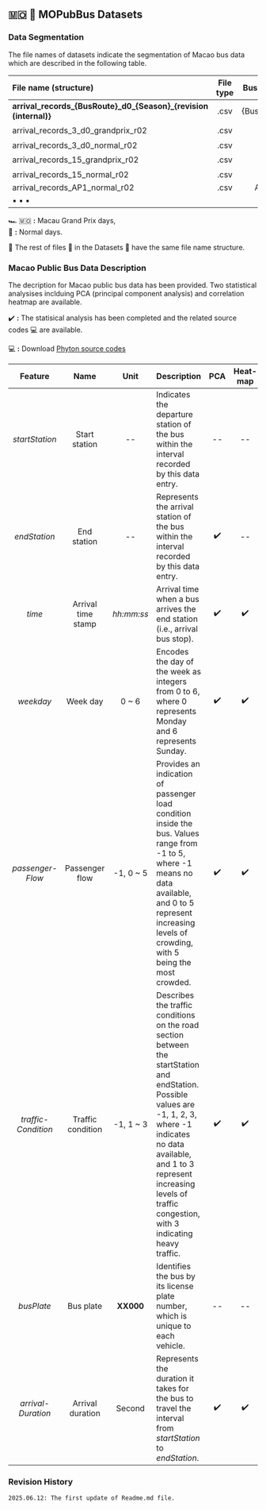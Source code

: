 ##  :macau: :round_pushpin:   MOPubBus Datasets

 
### Data Segmentation
The file names of datasets indicate the segmentation of Macao bus data which are described in the following table.

| File name (structure)                    | File type | Bus Route | Season|
| :--                                  | :-:       |  :-:      | :-:   |
| **arrival_records\_{BusRoute}\_d0_{Season}_{revision (internal)}**   | .csv      |  {BusRoute}        | {Season} |
| arrival_records_3_d0_grandprix_r02   | .csv      |  3        | :racing_car: :macau:  |
| arrival_records_3_d0_normal_r02      | .csv      |  3        | :bus:        |
| arrival_records_15_grandprix_r02     | .csv      |  15       | :racing_car: :macau: |
| arrival_records_15_normal_r02        | .csv      |  15       | :bus:        |
| arrival_records_AP1_normal_r02       | .csv      |  AP1      | :bus:        |
|    :black_small_square:   :black_small_square:   :black_small_square:    |


:racing_car: :macau:  **:** Macau Grand Prix days,  
:bus:   **:**  Normal days.

:pushpin:   The rest of files  :page_with_curl:  in the Datasets  :file_folder:   have the same file name structure.



### Macao Public Bus Data Description 
The decription for Macao public bus data has been provided. Two statistical analysises inclduing PCA (principal component analysis) and correlation heatmap are available.   

:heavy_check_mark:  **:** The statisical analysis has been completed and the related source codes  :computer:   are available.

:computer: **:** Download [Phyton source codes](https://github.com/amangkim/MOPubBus/tree/main/sourcecodes)



| Feature        | Name          | Unit        |          Description                                                                 |PCA | Heat- map |
| :-:            | :-:           | :-:         | :--                                                                                  | :-: | :-:      |
| *startStation* | Start station | --   | Indicates the departure station of the bus within the interval recorded by this data entry. | --  | -- |
| *endStation*   | End station   | --   | Represents the arrival station of the bus within the interval recorded by this data entry.  | :heavy_check_mark:  | -- |
| *time*         | Arrival time stamp | _hh:mm:ss_   | Arrival time when a bus arrives the end station (i.e., arrival bus stop).      | :heavy_check_mark:  | :heavy_check_mark:|
| *weekday*      | Week day      |0 ~ 6  | Encodes the day of the week as integers from 0 to 6, where 0 represents Monday and 6 represents Sunday.  | :heavy_check_mark:  | :heavy_check_mark:|
| *passenger- Flow*| Passenger flow | -1, 0 ~ 5 | Provides an indication of passenger load condition inside the bus. Values range from -1 to 5, where -1 means no data available, and 0 to 5 represent increasing levels of crowding, with 5 being the most crowded.      | :heavy_check_mark:  | :heavy_check_mark:|
| *traffic- Condition*   | Traffic condition      | -1, 1 ~ 3  | Describes the traffic conditions on the road section between the startStation and endStation. Possible values are -1, 1, 2, 3, where -1 indicates no data available, and 1 to 3 represent increasing levels of traffic congestion, with 3 indicating heavy traffic.  | :heavy_check_mark:  | :heavy_check_mark:|
| *busPlate*      | Bus plate      | **XX000** | Identifies the bus by its license plate number, which is unique to each vehicle.  | -- | -- |
| *arrival- Duration*  | Arrival duration    | Second  | Represents the duration it takes for the bus to travel the interval from _startStation_ to _endStation_.  | :heavy_check_mark:  | :heavy_check_mark:|


### Revision History
```
2025.06.12: The first update of Readme.md file.

```
